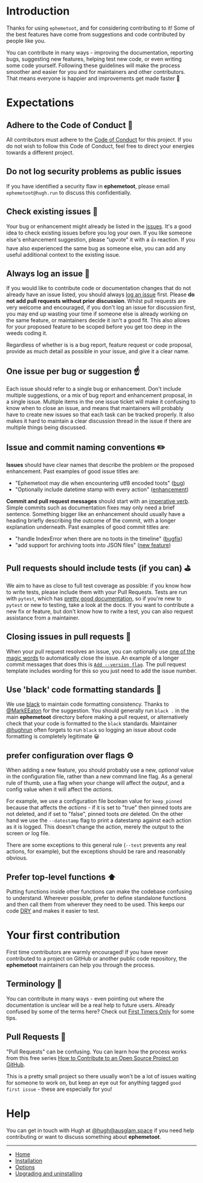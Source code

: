 # Introduction

Thanks for using `ephemetoot`, and for considering contributing to it! Some of the best features have come from suggestions and code contributed by people like you.

You can contribute in many ways - improving the documentation, reporting bugs, suggesting new features, helping test new code, or even writing some code yourself. Following these guidelines will make the process smoother and easier for you and for maintainers and other contributors. That means everyone is happier and improvements get made faster 💫

# Expectations

## Adhere to the Code of Conduct 🤗
All contributors must adhere to the [Code of Conduct](https://github.com/hughrun/ephemetoot/blob/master/CODE_OF_CONDUCT.md) for this project. If you do not wish to follow this Code of Conduct, feel free to direct your energies towards a different project.

## Do not log security problems as public issues
If you have identified a security flaw in **ephemetoot**, please email `ephemetoot@hugh.run` to discuss this confidentially.

## Check existing issues 🧐
Your bug or enhancement might already be listed in the [issues](https://github.com/hughrun/ephemetoot/issues). It's a good idea to check existing issues before you log your own. If you like someone else's enhancement suggestion, please "upvote" it with a 👍 reaction. If you have also experienced the same bug as someone else, you can add any useful additional context to the existing issue.

## Always log an issue 📝
If you would like to contribute code or documentation changes that do not already have an issue listed, you should always [log an issue](https://github.com/hughrun/ephemetoot/issues) first. Please **do not add pull requests without prior discussion**. Whilst pull requests are very welcome and encouraged, if you don't log an issue for discussion first, you may end up wasting your time if someone else is already working on the same feature, or maintainers decide it isn't a good fit. This also allows for your proposed feature to be scoped before you get too deep in the weeds coding it.

Regardless of whether is is a bug report, feature request or code proposal, provide as much detail as possible in your issue, and give it a clear name. 

## One issue per bug or suggestion ☝️
Each issue should refer to a single bug or enhancement. Don't include multiple suggestions, or a mix of bug report and enhancement proposal, in a single issue. Multiple items in the one issue ticket will make it confusing to know when to close an issue, and means that maintainers will probably have to create new issues so that each task can be tracked properly. It also makes it hard to maintain a clear discussion thread in the issue if there are multiple things being discussed. 

## Issue and commit naming conventions ✏️

**Issues** should have clear names that describe the problem or the proposed enhancement. Past examples of good issue titles are:

- "Ephemetoot may die when encountering utf8 encoded toots" ([bug](https://github.com/hughrun/ephemetoot/issues/11))
- "Optionally include datetime stamp with every action" ([enhancement](https://github.com/hughrun/ephemetoot/issues/23))

**Commit and pull request messages** should start with an [imperative verb](https://www.grammarly.com/blog/imperative-verbs/). Simple commits such as documentation fixes may only need a brief sentence. Something bigger like an enhancement should usually have a heading briefly describing the outcome of the commit, with a longer explanation underneath. Past examples of good commit titles are:

- "handle IndexError when there are no toots in the timeline" ([bugfix](https://github.com/hughrun/ephemetoot/commit/92643271d53e00089a10bacd1795cfd50e030413))
- "add support for archiving toots into JSON files" ([new feature](https://github.com/hughrun/ephemetoot/commit/c0d680258ff0fe141fbabcf14a60eee8994e8d18))

## Pull requests should include tests (if you can) ⛳️

We aim to have as close to full test coverage as possible: if you know how to write tests, please include them with your Pull Requests. Tests are run with `pytest`, which has [pretty good documentation](https://docs.pytest.org/en/latest/), so if you're new to `pytest` or new to testing, take a look at the docs. If you want to contribute a new fix or feature, but don't know how to rwite a test, you can also request assistance from a maintainer.

## Closing issues in pull requests 🏁

When your pull request resolves an issue, you can optionally use [one of the magic words](https://docs.github.com/en/github/managing-your-work-on-github/linking-a-pull-request-to-an-issue#linking-a-pull-request-to-an-issue-using-a-keyword) to automatically close the issue. An example of a longer commit messages that does this is [`Add --version flag`](https://github.com/hughrun/ephemetoot/commit/a1db933bbd6c03e633975463801e6c94f7b9e9fa). The pull request template includes wording for this so you just need to add the issue number.

## Use 'black' code formatting standards 🖤

We use [black](https://pypi.org/project/black/) to maintain code formatting consistency. Thanks to [@MarkEEaton](https://github.com/MarkEEaton) for the suggestion. You should generally run `black .` in the main **ephemetoot** directory before making a pull request, or alternatively check that your code is formatted to the `black` standards. Maintainer [@hughrun](https://github.com/hughrun) often forgets to run `black` so logging an issue about code formatting is completely legitimate 😀

## prefer configuration over flags ⚙️
When adding a new feature, you should probably use a new, _optional_ value in the configuration file, rather than a new command line flag. As a general rule of thumb, use a flag when your change will affect the _output_, and a config value when it will affect the _actions_. 

For example, we use a configuration file boolean value for `keep_pinned` because that affects the _actions_ - if it is set to "true" then pinned toots are not deleted, and if set to "false", pinned toots _are_ deleted. On the other hand we use the `--datestamp` flag to print a datestamp against each action as it is logged. This doesn't change the action, merely the output to the screen or log file.

There are some exceptions to this general rule (`--test` prevents any real actions, for example), but the exceptions should be rare and reasonably obvious.

## Prefer top-level functions ⬆️

Putting functions inside other functions can make the codebase confusing to understand. Wherever possible, prefer to define standalone functions and then call them from wherever they need to be used. This keeps our code [DRY](https://en.wikipedia.org/wiki/Don%27t_repeat_yourself) and makes it easier to test.

# Your first contribution
First time contributors are warmly encouraged! If you have never contributed to a project on GitHub or another public code repository, the **ephemetoot** maintainers can help you through the process.

## Terminology 📙
You can contribute in many ways - even pointing out where the documentation is unclear will be a real help to future users. Already confused by some of the terms here? Check out [First Timers Only](https://www.firsttimersonly.com) for some tips.

## Pull Requests 🤯
"Pull Requests" can be confusing. You can learn how the process works from this free series [How to Contribute to an Open Source Project on GitHub](https://egghead.io/series/how-to-contribute-to-an-open-source-project-on-github).

This is a pretty small project so there usually won't be a lot of issues waiting for someone to work on, but keep an eye out for anything tagged `good first issue` - these are especially for you!

# Help

You can get in touch with Hugh at [@hugh@ausglam.space](https://ausglam.space/@hugh) if you need help contributing or want to discuss something about **ephemetoot**.

---
* [Home](index.md)
* [Installation](install.md)
* [Options](options.md)
* [Upgrading and uninstalling](upgrade.md)